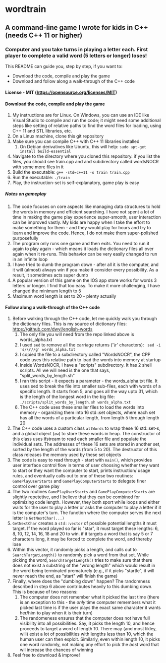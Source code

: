 # wordtrain #
## A command-line game I wrote for kids in C++ (needs C++ 11 or higher) ##
### Computer and you take turns in playing a letter each. First player to complete a valid word (5 letters or longer) loses! ###

This README can guide you, step by step, if you want to:
* Download the code, compile and play the game
* Download and follow along a walk-through of the C++ code

#### License - MIT (https://opensource.org/licenses/MIT) ####

#### Download the code, compile and play the game ####

1. My instructions are for Linux. On Windows, you can use an IDE like Visual Studio to compile and run the code; it might need some additional steps like setting of relative paths to find the word files for loading, using C++ 11 and STL libraries, etc.
2. On a Linux machine, clone this git repository
3. Make sure you can compile C++ with C++ 11 libraries installed
    1. On Debian derivatives like Ubuntu, this will help: `sudo apt-get install build-essential`
4. Navigate to the directory where you cloned this repository. if you list the files, you should see train.cpp and and subdirectory called wordsNOCR with some more files in it
5. Build the executable: `g++ -std=c++11 -o train train.cpp`
6. Run the executable: `./train`
7. Play, the instruction-set is self-explanatory, game play is easy

##### Notes on gameplay #####

1. The code focuses on core aspects like managing data structures to hold the words in memory and efficient searching. I have not spent a lot of time in making the game play experience super-smooth, user interaction can be improved vastly. My kids are happy when I take the effort to make something for them - and they would play for hours and try to learn and improve the code. Hence, I do not make them super-polished purposefully
2. The program only runs one game and then exits. You need to run it again to play again - which means it loads the dictionary files all over again when it re-runs. This behavior can be very easily changed to run in an infinite loop
3. I have tried to dumb the program down - after all it is the computer, and it will (almost) always win if you make it consider every possibility. As a result, it sometimes acts super dumb
4. A popular version of this game on the IOS app store works for words 3 letters or longer. I find that too easy. To make it more challenging, I have changed the minimum length to 5
5. Maximum word length is set to 20 - plenty actually


#### Follow along a walk-through of the C++ code ####

1. Before walking through the C++ code, let me quickly walk you through the dictionary files. This is my source of dictionary files: https://github.com/dwyl/english-words
    1. The only file you will need from the repo linked above is words_alpha.txt
    2. I used `sed` to remove all the carriage returns ('\r' characters): ` sed -i 's/\r//g' words_alpha.txt`
    3. I copied the file to a subdirectory called "WordsNOCR", the CPP code uses this relative path to load the words into memory at startup
    4. Inside WordsNOCR, I have a "scripts" subdirectory. It has 2 shell scripts. All we will need is the one that says, "split_words_by_length.sh"
    5. I ran this script - it expects a parameter - the words_alpha.txt file. It uses sed to break the file into smaller sub-files, each with words of a specific length. It starts from 5, and goes all the way upto 31, which is the length of the longest word in the big file: `./scripts/split_words_by_length.sh words_alpha.txt`
    6. The C++ code uses these smaller files to load the words into memory - organizing them into 16 std::set objects, where each set has all the words of a particular length, from length 5 through length 20
2. The C++ code uses a custom class `allWords` to wrap these 16 std::set-s, and a global object (`aw`) to store these words in heap. The constructor of this class uses ifstream to read each smaller file and populate the individual sets. The addresses of these 16 sets are stored in another set, sorted by the length of the words (from 5 to 20). The destructor of this class releases the memory used by these set objects
3. The code is easy to read through - start with `main()`, which provides user interface control flow in terms of user choosing whether they want to start or they want the computer to start, prints instruction/ usage rules, and eventually calls out to one of these two routines: `GamePlayUserStarts` and `GamePlayComputerStarts` to delegate finer control over game play
4. The two routines `GamePlayUserStarts` and `GamePlayComputerStarts` are slightly repetetive, and I believe that they can be combined for optimizing code length. However, they both sport while loops and either waits for the user to play a letter or asks the computer to play a letter if it is the computer's turn. The function where the computer serves the next letter is `GetNextChar(...)`
5. `GetNextChar` creates a `std::vector` of possible potential lengths it must target. If the word played so far is "star", it must target these lengths: 6, 8, 10, 12, 14, 16, 18 and 20 to win. if it targets a word that is say 5 or 7 characters long, it may be forced to complete the word, and thereby lose
6. Within this vector, it randomly picks a length, and calls out to `SearchTargetLength()` to randomly pick a word from that set. While picking the word, `SearchTargetLength()` tries to make sure that there does not exist a substring of the "wrong length" which would result in the word being terminated prematurely (e.g., if it picks "startle", it will never reach the end, as "start" will finish the game)
7. Finally, where does the "dumbing down" happen? The randomness described in step 6 above contributes heavily to this dumbing down. This is because of two reasons:
    1. The computer does not remember what it picked the last time (there is an exception to this - the *only* time computer remembers what it picked last time is if the user plays the exact same character it wants her/him to play when it is their turn)
    2. The randomeness ensures that the computer does not have full visibility into all possibilities. Say, it picks the length 10, and hence proceeds to target a word of length 10. There may (and most likley, will) exist a lot of possibilities with lengths less than 10, which the human user can then exploit. Similarly, even within length 10, it picks one word randomly, not making any effort to pick the *best* word that wil increase the chances of winning
8. Feel free to download & improve!
